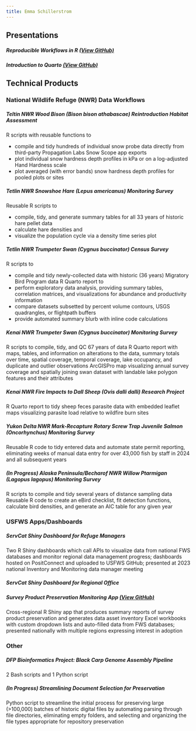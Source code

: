 ```yaml
---
title: Emma Schillerstrom
---
```


## Presentations

##### Reproducible Workflows in R [(View GitHub)](https://github.com/USFWS/data-workflow-presentation)
##### Introduction to Quarto [(View GitHub)](https://github.com/USFWS/intro-to-quarto)

## Technical Products

### National Wildlife Refuge (NWR) Data Workflows

##### Teltin NWR Wood Bison (*Bison bison athabascae*) Reintroduction Habitat Assessment
R scripts with reusable functions to
- compile and tidy hundreds of individual snow probe data directly from third-party Propagation Labs Snow Scope app exports
- plot individual snow hardness depth profiles in kPa or on a log-adjusted Hand Hardness scale
- plot averaged (with error bands) snow hardness depth profiles for pooled plots or sites

##### Tetlin NWR Snowshoe Hare (*Lepus americanus*) Monitoring Survey
Reusable R scripts to 
- compile, tidy, and generate summary tables for all 33 years of historic hare pellet data
- calculate hare densities and 
- visualize the population cycle via a density time series plot

##### Tetlin NWR Trumpeter Swan (*Cygnus buccinator*) Census Survey
R scripts to
- compile and tidy newly-collected data with historic (36 years) Migratory Bird Program data
R Quarto report to
- perform exploratory data analysis, providing summary tables, correlation matrices, and visualizations for abundance and productivity information
- compare datasets subsetted by percent volume contours, USGS quadrangles, or flightpath buffers
- provide automated summary blurb with inline code calculations

##### Kenai NWR Trumpeter Swan (*Cygnus buccinator*) Monitoring Survey
R scripts to compile, tidy, and QC 67 years of data
R Quarto report with maps, tables, and information on alterations to the data, summary totals over time, spatial coverage, temporal coverage, lake occupancy, and duplicate and outlier observations
ArcGISPro map visualizing annual survey coverage and spatially joining swan dataset with landable lake polygon features and their attributes

##### Kenai NWR Fire Impacts to Dall Sheep (*Ovis dalli dalli*) Research Project
R Quarto report to tidy sheep feces parasite data with embedded leaflet maps visualizing parasite load relative to wildfire burn sites

##### Yukon Delta NWR Mark-Recapture Rotary Screw Trap Juvenile Salmon (*Oncorhynchus*) Monitoring Survey
Reusable R code to tidy entered data and automate state permit reporting, eliminating weeks of manual data entry for over 43,000 fish by staff in 2024 and all subsequent years

##### (*In Progress*) Alaska Peninsula/Becharof NWR Willow Ptarmigan (*Lagopus lagopus*) Monitoring Survey
R scripts to compile and tidy several years of distance sampling data
Reusable R code to create an eBird checklist, fit detection functions, calculate bird densities, and generate an AIC table for any given year

### USFWS Apps/Dashboards

##### ServCat Shiny Dashboard for Refuge Managers
Two R Shiny dashboards which call APIs to visualize data from national FWS databases and monitor regional data management progress; dashboards hosted on PositConnect and uploaded to USFWS GitHub; presented at 2023 national Inventory and Monitoring data manager meeting

##### ServCat Shiny Dashboard for Regional Office

##### Survey Product Preservation Monitoring App [(View GitHub)](https://github.com/USFWS/check-survey-preservation)
Cross-regional R Shiny app that produces summary reports of survey product preservation and generates data asset inventory Excel workbooks with custom dropdown lists and auto-filled data from FWS databases; presented nationally with multiple regions expressing interest in adoption

### Other

##### DFP Bioinformatics Project: Black Carp Genome Assembly Pipeline
2 Bash scripts and 1 Python script

##### (*In Progress*) Streamlining Document Selection for Preservation
Python script to streamline the initial process for preserving large (>100,000) batches of historic digital files by automating parsing through file directories, eliminating empty folders, and selecting and organizing the file types appropriate for repository preservation
